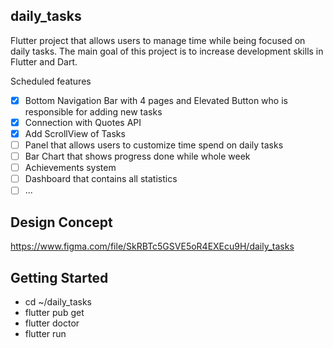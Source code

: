 ## daily_tasks

Flutter project that allows users to manage time while being focused on daily tasks.
The main goal of this project is to increase development skills in Flutter and Dart.

Scheduled features
- [x] Bottom Navigation Bar with 4 pages and Elevated Button who is responsible for adding new tasks
- [x] Connection with Quotes API
- [x] Add ScrollView of Tasks
- [ ] Panel that allows users to customize time spend on daily tasks
- [ ] Bar Chart that shows progress done while whole week
- [ ] Achievements system
- [ ] Dashboard that contains all statistics
- [ ] ...

## Design Concept
https://www.figma.com/file/SkRBTc5GSVE5oR4EXEcu9H/daily_tasks

## Getting Started
- cd ~/daily_tasks
- flutter pub get
- flutter doctor
- flutter run


